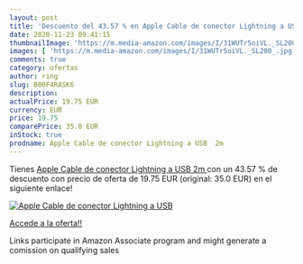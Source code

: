 ```yaml
---
layout: post
title: 'Descuento del 43.57 % en Apple Cable de conector Lightning a USB '
date: 2020-11-23 09:41:15
thumbnailImage: 'https://m.media-amazon.com/images/I/31WUTr5oiVL._SL200_.jpg'
images: [ 'https://m.media-amazon.com/images/I/31WUTr5oiVL._SL200_.jpg' ]
comments: true
category: ofertas
author: ring
slug: B00F4RASK6
description:
actualPrice: 19.75 EUR
currency: EUR
price: 19.75
comparePrice: 35.0 EUR
inStock: true
prodname: Apple Cable de conector Lightning a USB  2m 
---
```


Tienes [Apple Cable de conector Lightning a USB  2m ](https://www.amazon.es/dp/B00F4RASK6/?tag=tolees-21) con un 43.57 % de descuento con precio de oferta de 19.75 EUR (original: 35.0 EUR) en el siguiente enlace!

[![Apple Cable de conector Lightning a USB ](https://m.media-amazon.com/images/I/31WUTr5oiVL._SL200_.jpg)](https://www.amazon.es/dp/B00F4RASK6/?tag=tolees-21)

[Accede a la oferta!!](https://www.amazon.es/dp/B00F4RASK6/?tag=tolees-21)

Links participate in Amazon Associate program and might generate a comission on qualifying sales


